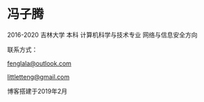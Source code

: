 # 冯子腾 #

2016-2020 吉林大学 本科 计算机科学与技术专业 网络与信息安全方向

联系方式：

<fenglala@outlook.com>

<littletteng@gmail.com>

博客搭建于2019年2月